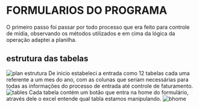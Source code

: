 # FORMULARIOS DO PROGRAMA
O primeiro passo foi passar por todo processo que era feito para controle de mídia, observando os métodos utilizados e em cima da lógica da operação adaptei a planilha.

## estrutura das tabelas
![plan estrutura](https://github.com/WGMaxi/PojetoOPEC_Vbaexcel/assets/118560480/19a17338-b7ab-45d4-952f-1da173e17ded)
De inicio estabeleci a entrada como 12 tabelas cada uma referente a um mes do ano, com as colunas que seriam necessárias para todas as informações do processo de entrada até controle de faturamento.
![tables](https://github.com/WGMaxi/PojetoOPEC_Vbaexcel/assets/118560480/0ae899bd-d4d4-436d-841d-de5f1cbed534)
Cada tabela contém um botão que entra na home do formulário, através dele o excel entende qual tabla estamos manipulando.
![bhome](https://github.com/WGMaxi/PojetoOPEC_Vbaexcel/assets/118560480/7f190375-3abf-46d1-8926-8cab1cb4264d)
